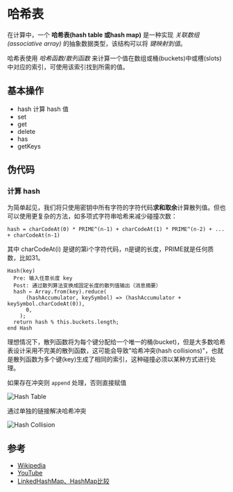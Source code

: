 # 哈希表

在计算中，一个 **哈希表(hash table 或hash map)** 是一种实现 *关联数组(associative array)* 的抽象数据类型，该结构可以将 *键映射到值*。

哈希表使用 *哈希函数/散列函数* 来计算一个值在数组或桶(buckets)中或槽(slots)中对应的索引，可使用该索引找到所需的值。

## 基本操作

- hash 计算 hash 值
- set
- get
- delete
- has
- getKeys

## 伪代码

### 计算 hash

为简单起见，我们将只使用密钥中所有字符的字符代码**求和取余**计算散列值。但也可以使用更复杂的方法，如多项式字符串哈希来减少碰撞次数：

```text
hash = charCodeAt(0) * PRIME^(n-1) + charCodeAt(1) * PRIME^(n-2) + ... + charCodeAt(n-1)
```

其中 charCodeAt(i) 是键的第i个字符代码，n是键的长度，PRIME就是任何质数，比如31。

```text
Hash(key)
  Pre: 输入任意长度 key
  Post: 通过散列算法变换成固定长度的散列值输出（消息摘要）
  hash ← Array.from(key).reduce(
      (hashAccumulator, keySymbol) => (hashAccumulator + keySymbol.charCodeAt(0)),
      0,
    );
  return hash % this.buckets.length;
end Hash
```

理想情况下，散列函数将为每个键分配给一个唯一的桶(bucket)，但是大多数哈希表设计采用不完美的散列函数，这可能会导致"哈希冲突(hash collisions)"，也就是散列函数为多个键(key)生成了相同的索引，这种碰撞必须以某种方式进行处理。

如果存在冲突则 `append` 处理，否则直接赋值

![Hash Table](https://upload.wikimedia.org/wikipedia/commons/7/7d/Hash_table_3_1_1_0_1_0_0_SP.svg)

通过单独的链接解决哈希冲突

![Hash Collision](https://upload.wikimedia.org/wikipedia/commons/d/d0/Hash_table_5_0_1_1_1_1_1_LL.svg)

## 参考

- [Wikipedia](https://en.wikipedia.org/wiki/Hash_table)
- [YouTube](https://www.youtube.com/watch?v=shs0KM3wKv8&index=4&list=PLLXdhg_r2hKA7DPDsunoDZ-Z769jWn4R8)
- [LinkedHashMap、HashMap比较](https://www.jianshu.com/p/979bc680b79f)
